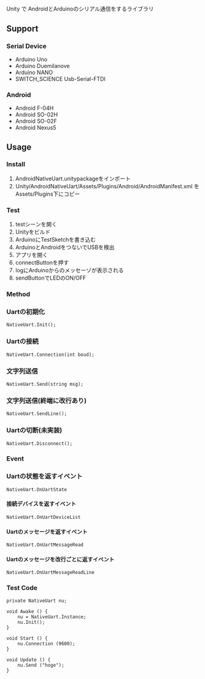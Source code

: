
# 
Unity で AndroidとArduinoのシリアル通信をするライブラリ

## Support

### Serial Device
- Arduino Uno
- Arduino Duemilanove
- Arduino NANO
- SWITCH_SCIENCE Usb-Serial-FTDI

### Android

- Android F-04H
- Android SO-02H
- Android SO-02F
- Android Nexus5


## Usage

### Install

1. AndroidNativeUart.unitypackageをインポート
2. Unity/AndroidNativeUart/Assets/Plugins/Android/AndroidManifest.xml を Assets/Plugins下にコピー

### Test

1. testシーンを開く
2. Unityをビルド
3. ArduinoにTestSketchを書き込む
4. ArduinoとAndroidをつないでUSBを検出
5. アプリを開く
6. connectButtonを押す
7. logにArduinoからのメッセーゾが表示される
8. sendButtonでLEDのON/OFF

### Method

### Uartの初期化
    NativeUart.Init();

### Uartの接続
    NativeUart.Connection(int boud);

### 文字列送信
    NativeUart.Send(string msg);

### 文字列送信(終端に改行あり)
    NativeUart.SendLine();

### Uartの切断(未実装)
    NativeUart.Disconnect();

### Event

### Uartの状態を返すイベント
    NativeUart.OnUartState

#### 接続デバイスを返すイベント
    NativeUart.OnUartDeviceList

#### Uartのメッセージを返すイベント
    NativeUart.OnUartMessageRead

#### Uartのメッセージを改行ごとに返すイベント
    NativeUart.OnUartMessageReadLine


### Test Code

    private NativeUart nu;

    void Awake () {
        nu = NativeUart.Instance;
        nu.Init();
    }

    void Start () {
        nu.Connection (9600);
    }

    void Update () {
        nu.Send ("hoge");
    }




